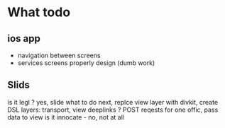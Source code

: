 # What todo
## ios app
- navigation between screens
- services screens properly design (dumb work)


## Slids
is it legl ? yes, slide
what to do next, replce view layer with divkit, create DSL
layers: transport, view
deeplinks ?
POST reqests for one offic, pass data to view
is it innocate - no, not at all